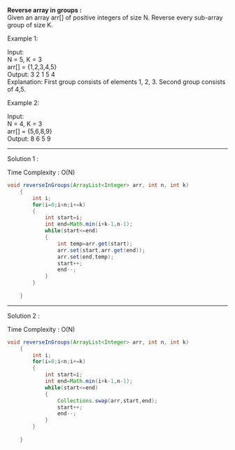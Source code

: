 **Reverse array in groups :** <br />
Given an array arr[] of positive integers of size N. Reverse every sub-array group of size K. 

Example 1:

Input: <br />
N = 5, K = 3 <br />
arr[] = {1,2,3,4,5} <br />
Output: 3 2 1 5 4 <br />
Explanation: First group consists of elements 1, 2, 3. Second group consists of 4,5.
 

Example 2:

Input: <br />
N = 4, K = 3 <br />
arr[] = {5,6,8,9} <br />
Output: 8 6 5 9

-------------------------------------------------------------------------------------------------------------------------------------------------
Solution 1 :

Time Complexity : O(N)

```java 
void reverseInGroups(ArrayList<Integer> arr, int n, int k) 
    {
        int i;
        for(i=0;i<n;i+=k)
        {
            int start=i;
            int end=Math.min(i+k-1,n-1);
            while(start<=end)
            {
                int temp=arr.get(start);
                arr.set(start,arr.get(end));
                arr.set(end,temp);
                start++;
                end--;
            }
        }
        
    }
```

-------------------------------------------------------------------------------------------------------------------------------------------------


Solution 2 :

Time Complexity : O(N)

```java 
void reverseInGroups(ArrayList<Integer> arr, int n, int k) 
    {
        int i;
        for(i=0;i<n;i+=k)
        {
            int start=i;
            int end=Math.min(i+k-1,n-1);
            while(start<=end)
            {
                Collections.swap(arr,start,end);
                start++;
                end--;
            }
        }
        
    }
```


